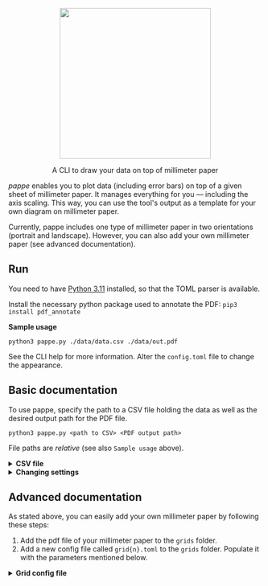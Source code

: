 <p align="center">
  <img src="https://github.com/paul019/pappe/assets/37160523/e65b47d8-b36b-48ae-9c98-dde2a80a72e2" width="300px" />
  <p align="center">A CLI to draw your data on top of millimeter paper</p>
</p>

*pappe* enables you to plot data (including error bars) on top of a given sheet of millimeter paper. It manages everything for you — including the axis scaling. This way, you can use the tool's output as a template for your own diagram on millimeter paper.

Currently, pappe includes one type of millimeter paper in two orientations (portrait and landscape). However, you can also add your own millimeter paper (see advanced documentation).


## Run

You need to have [Python 3.11](https://www.python.org/downloads/) installed, so that the TOML parser is available.

Install the necessary python package used to annotate the PDF: `pip3 install pdf_annotate`

**Sample usage**

```
python3 pappe.py ./data/data.csv ./data/out.pdf
```

See the CLI help for more information. Alter the `config.toml` file to change the appearance.


## Basic documentation

To use pappe, specify the path to a CSV file holding the data as well as the desired output path for the PDF file.

```
python3 pappe.py <path to CSV> <PDF output path>
```

File paths are *relative* (see also `Sample usage` above).


<details>
<summary><b>CSV file</b></summary>

The supplied CSV file should have 2 to 4 columns and it must *not* have a header row. Each row represents one data point. This is what the columns are for:

| **Column 1** | **Column 2** | **Column 3**           | **Column 4** |
| ---          | ---          | ---                    | ---          |
| x-value      | y-value      | lower error of y-value* | upper error of y-value* |

\*Note: If only three columns are supplied, the third column's content is interpreted as a *symmetrical* error of the y-value.

See the [`data/data.csv`](./data/data.csv) file as an example.
</details>


<details>
<summary><b>Changing settings</b></summary>

To change basic settings, change the `config.toml` file. The following parameters can be set:

| Parameter | Type | Default | Meaning |
| --------- | ---- | ------- | ------- |
| `grid_variant` | `1` or `2` | `1` | `1` for portrait paper and `2` for landscape paper (you can also add your own paper; see advanced documentation). |
| `factors/x`, `factors/y` | `List<int>` | `[1, 1.5, 2, 3, 4, 5, 6, 8, 9]` | The tool first tries to scale the data by the largest possible power of ten (so that your data still fits on the grid). It then chooses one of the supplied factors to further scale up the data; here again, it uses the largest possible factor. Change this array in order to obtain the desired scaling of the data in `x`- and `y`-direction. |
| `origins/x`, `origins/y` | `bool` | `false` | If you want the `x`- or `y`-axis to include the value `0`, set this to `true`. |

See the [`config.toml`](./config.toml) file.
</details>


## Advanced documentation

As stated above, you can easily add your own millimeter paper by following these steps:

1. Add the pdf file of your millimeter paper to the `grids` folder.
2. Add a new config file called `grid{n}.toml` to the `grids` folder. Populate it with the parameters mentioned below.


<details>
<summary><b>Grid config file</b></summary>

Adding your own millimeter paper requires you to "measure" it. Read the following table chronologically for instructions:

| Parameter | Meaning / Instructions |
| --- | --- |
| `paper/file` | Relative path of your grid pdf file (relative from the project's entry point). |
| `paper/width`, `paper/height` | Export your millimeter paper pdf file as a `jpg` image (e. g. with `300 ppi`). Input this image's pixel dimensions here. |
| `grid/width`, `grid/height` | Use a suitable image viewing application to determine the pixel dimensions of the actual grid on your millimeter paper. |
| `grid/x`, `grid/y` | Use a suitable image viewing application to determine the pixel position of the lower left corner of the actual grid on your millimeter paper. (This position should be measured from the lower left corner of your image.) |
| `grid/num_x_blocks`, `grid/num_y_blocks` | The number of *big* blocks on your millimeter paper. For example `18 x 27`. |
| `grid/num_x_tiny_blocks_per_block`, `grid/num_y_tiny_blocks_per_block` | Number of *tiny* blocks per big block. Usually, this number should be `10`. |
| `drawing/cross_size` | Pixel size of the displayed data points. |
| `drawing/axis_tick_size` | Pixel size of the axis ticks. |

See the [`grids/grid1.toml`](./grids/grid1.toml) file as an example.
</details>
